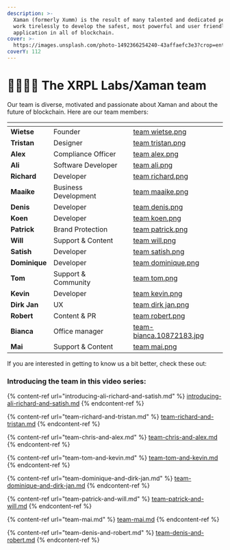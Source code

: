 ```yaml
---
description: >-
  Xaman (formerly Xumm) is the result of many talented and dedicated people who
  work tirelessly to develop the safest, most powerful and user friendly
  application in all of blockchain.
cover: >-
  https://images.unsplash.com/photo-1492366254240-43affaefc3e3?crop=entropy&cs=tinysrgb&fm=jpg&ixid=MnwxOTcwMjR8MHwxfHNlYXJjaHwzfHx0ZWFtfGVufDB8fHx8MTY3NDU1ODQ0OA&ixlib=rb-4.0.3&q=80
coverY: 112
---
```


# 👨‍👩‍👧‍👧 The XRPL Labs/Xaman team



Our team is diverse, motivated and passionate about Xaman and about the future of blockchain. Here are our team members:

<table data-view="cards"><thead><tr><th></th><th></th><th data-hidden></th><th data-hidden data-card-cover data-type="files"></th></tr></thead><tbody><tr><td><strong>Wietse</strong></td><td>Founder</td><td></td><td><a href="../../.gitbook/assets/team wietse.png">team wietse.png</a></td></tr><tr><td><strong>Tristan</strong></td><td>Designer</td><td></td><td><a href="../../.gitbook/assets/team tristan.png">team tristan.png</a></td></tr><tr><td><strong>Alex</strong></td><td>Compliance Officer</td><td></td><td><a href="../../.gitbook/assets/team alex.png">team alex.png</a></td></tr><tr><td><strong>Ali</strong></td><td>Software Developer</td><td></td><td><a href="../../.gitbook/assets/team ali.png">team ali.png</a></td></tr><tr><td><strong>Richard</strong></td><td>Developer</td><td></td><td><a href="../../.gitbook/assets/team richard.png">team richard.png</a></td></tr><tr><td><strong>Maaike</strong></td><td>Business Development</td><td></td><td><a href="../../.gitbook/assets/team maaike.png">team maaike.png</a></td></tr><tr><td><strong>Denis</strong></td><td>Developer</td><td></td><td><a href="../../.gitbook/assets/team denis.png">team denis.png</a></td></tr><tr><td><strong>Koen</strong></td><td>Developer</td><td></td><td><a href="../../.gitbook/assets/team koen.png">team koen.png</a></td></tr><tr><td><strong>Patrick</strong></td><td>Brand Protection</td><td></td><td><a href="../../.gitbook/assets/team patrick.png">team patrick.png</a></td></tr><tr><td><strong>Will</strong></td><td>Support &#x26; Content</td><td></td><td><a href="../../.gitbook/assets/team will.png">team will.png</a></td></tr><tr><td><strong>Satish</strong></td><td>Developer</td><td></td><td><a href="../../.gitbook/assets/team satish.png">team satish.png</a></td></tr><tr><td><strong>Dominique</strong></td><td>Developer</td><td></td><td><a href="../../.gitbook/assets/team dominique.png">team dominique.png</a></td></tr><tr><td><strong>Tom</strong></td><td>Support &#x26; Community</td><td></td><td><a href="../../.gitbook/assets/team tom.png">team tom.png</a></td></tr><tr><td><strong>Kevin</strong></td><td>Developer</td><td></td><td><a href="../../.gitbook/assets/team kevin.png">team kevin.png</a></td></tr><tr><td><strong>Dirk Jan</strong></td><td>UX</td><td></td><td><a href="../../.gitbook/assets/team dirk jan.png">team dirk jan.png</a></td></tr><tr><td><strong>Robert</strong></td><td>Content &#x26; PR</td><td></td><td><a href="../../.gitbook/assets/team robert.png">team robert.png</a></td></tr><tr><td><strong>Bianca</strong></td><td>Office manager</td><td></td><td><a href="../../.gitbook/assets/team-bianca.10872183.jpg">team-bianca.10872183.jpg</a></td></tr><tr><td><strong>Mai</strong></td><td>Support &#x26; Content</td><td></td><td><a href="../../.gitbook/assets/team mai.png">team mai.png</a></td></tr></tbody></table>



If you are interested in getting to know us a bit better, check these out:

### Introducing the team in this video series:

{% content-ref url="introducing-ali-richard-and-satish.md" %}
[introducing-ali-richard-and-satish.md](introducing-ali-richard-and-satish.md)
{% endcontent-ref %}

{% content-ref url="team-richard-and-tristan.md" %}
[team-richard-and-tristan.md](team-richard-and-tristan.md)
{% endcontent-ref %}

{% content-ref url="team-chris-and-alex.md" %}
[team-chris-and-alex.md](team-chris-and-alex.md)
{% endcontent-ref %}

{% content-ref url="team-tom-and-kevin.md" %}
[team-tom-and-kevin.md](team-tom-and-kevin.md)
{% endcontent-ref %}

{% content-ref url="team-dominique-and-dirk-jan.md" %}
[team-dominique-and-dirk-jan.md](team-dominique-and-dirk-jan.md)
{% endcontent-ref %}

{% content-ref url="team-patrick-and-will.md" %}
[team-patrick-and-will.md](team-patrick-and-will.md)
{% endcontent-ref %}

{% content-ref url="team-mai.md" %}
[team-mai.md](team-mai.md)
{% endcontent-ref %}

{% content-ref url="team-denis-and-robert.md" %}
[team-denis-and-robert.md](team-denis-and-robert.md)
{% endcontent-ref %}
